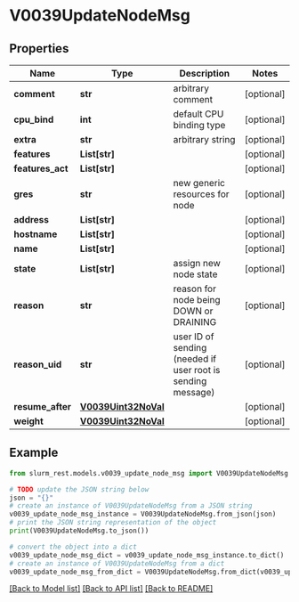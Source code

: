# V0039UpdateNodeMsg


## Properties

Name | Type | Description | Notes
------------ | ------------- | ------------- | -------------
**comment** | **str** | arbitrary comment | [optional] 
**cpu_bind** | **int** | default CPU binding type | [optional] 
**extra** | **str** | arbitrary string | [optional] 
**features** | **List[str]** |  | [optional] 
**features_act** | **List[str]** |  | [optional] 
**gres** | **str** | new generic resources for node | [optional] 
**address** | **List[str]** |  | [optional] 
**hostname** | **List[str]** |  | [optional] 
**name** | **List[str]** |  | [optional] 
**state** | **List[str]** | assign new node state | [optional] 
**reason** | **str** | reason for node being DOWN or DRAINING | [optional] 
**reason_uid** | **str** | user ID of sending (needed if user root is sending message) | [optional] 
**resume_after** | [**V0039Uint32NoVal**](V0039Uint32NoVal.md) |  | [optional] 
**weight** | [**V0039Uint32NoVal**](V0039Uint32NoVal.md) |  | [optional] 

## Example

```python
from slurm_rest.models.v0039_update_node_msg import V0039UpdateNodeMsg

# TODO update the JSON string below
json = "{}"
# create an instance of V0039UpdateNodeMsg from a JSON string
v0039_update_node_msg_instance = V0039UpdateNodeMsg.from_json(json)
# print the JSON string representation of the object
print(V0039UpdateNodeMsg.to_json())

# convert the object into a dict
v0039_update_node_msg_dict = v0039_update_node_msg_instance.to_dict()
# create an instance of V0039UpdateNodeMsg from a dict
v0039_update_node_msg_from_dict = V0039UpdateNodeMsg.from_dict(v0039_update_node_msg_dict)
```
[[Back to Model list]](../README.md#documentation-for-models) [[Back to API list]](../README.md#documentation-for-api-endpoints) [[Back to README]](../README.md)


